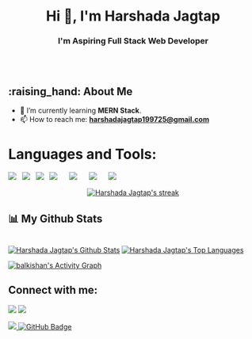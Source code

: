 <h1 align="center"> Hi 👋, I'm Harshada Jagtap </h1>
<h3 align="center"> I'm Aspiring Full Stack Web Developer</h3>
<!--
**harshadajagtap25/harshadajagtap25** is a ✨ _special_ ✨ repository because its `README.md` (this file) appears on your GitHub profile.
-->
<br/>
<br/>
<h2> :raising_hand: About Me</h2>

- :book: I’m currently learning **MERN Stack**.
- 📫 How to reach me: **harshadajagtap199725@gmail.com**

# Languages and Tools:
<p>
    <img src="https://img.shields.io/badge/JavaScript-F7DF1E?style=for-the-badge&logo=javascript&logoColor=black" />&nbsp;&nbsp;
    <img src="https://img.shields.io/badge/ReactJS-20232A?style=for-the-badge&logo=react&logoColor=61DAFB" />&nbsp;&nbsp;
    <img src="https://img.shields.io/badge/Node.js-339933?style=for-the-badge&logo=nodedotjs&logoColor=white" />&nbsp;&nbsp;
    <img src="https://img.shields.io/badge/Express.js-000000?style=for-the-badge&logo=express&logoColor=white" />&nbsp;&nbsp;
    &nbsp;&nbsp;
    <img src="https://img.shields.io/badge/HTML5%20-%23e34f26.svg?&style=for-the-badge&logo=html5&logoColor=white" />&nbsp;&nbsp;
    &nbsp;&nbsp;
    <img src="https://img.shields.io/badge/CSS3-1572B6?&style=for-the-badge&logo=css3&logoColor=white" />&nbsp;&nbsp;
    &nbsp;&nbsp;
    <img src="https://img.shields.io/badge/npm-CB3837?style=for-the-badge&logo=npm&logoColor=white" />&nbsp;&nbsp;
</p>

<p align="center">
    <a href="https://github.com/harshadajagtap25/github-readme-streak-stats">
        <img title="🔥 Get streak stats for your profile at git.io/streak-stats" alt="Harshada Jagtap's streak" src="https://github-readme-streak-stats.herokuapp.com/?user=harshadajagtap25&theme=black-ice&hide_border=true&stroke=0000&background=060A0CD0"/>
    </a>
</p>

## 📊 My Github Stats

  <br/>
    <a href="https://github.com/harshadajagtap25/github-readme-stats"><img alt="Harshada Jagtap's Github Stats" src="https://github-readme-stats.vercel.app/api?username=harshadajagtap25&show_icons=true&count_private=true&theme=react&hide_border=true&bg_color=0D1117" /></a>
  <a href="https://github.com/harshadajagtap25/github-readme-stats"><img alt="Harshada Jagtap's Top Languages" src="https://github-readme-stats.vercel.app/api/top-langs/?username=harshadajagtap25&langs_count=8&count_private=true&layout=compact&theme=react&hide_border=true&bg_color=0D1117" /></a>
  <br/>
  
  <a href="https://github.com/harshadajagtap25/github-readme-activity-graph"><img alt="balkishan's Activity Graph" src="https://activity-graph.herokuapp.com/graph?username=harshadajagtap25&bg_color=0D1117&color=5BCDEC&line=5BCDEC&point=FFFFFF&hide_border=true" /></a>


## Connect with me:
<p align="left">
  <a href = "https://www.linkedin.com/in/harshada-jagtap-88334a192"><img src="https://img.icons8.com/fluent/48/000000/linkedin.png"/></a>
  <a href = "https://www.instagram.com/_harshu.jagtap/?hl=en"><img src="https://img.icons8.com/fluent/48/000000/instagram-new.png"/></a>
</p>


<a href="https://github.com/harshadajagtap25/github-profile-views-counter">
    <img src="https://komarev.com/ghpvc/?username=harshadajagtap25">
</a>
<a href="https://github.com/harshadajagtap25?tab=followers">
  <img src="https://img.shields.io/github/followers/harshadajagtap25?label=Followers&style=social" alt="GitHub Badge">
</a>
